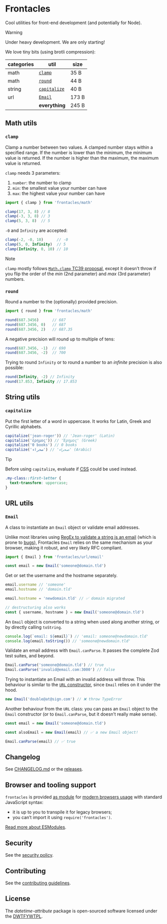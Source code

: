 # Frontacles

Cool utilities for front-end development (and potentially for Node).

> [!WARNING]  
> Under heavy development. We are only starting!

We love tiny bits (using brotli compression):

| categories | util | size |
| --- | --- | --- |
| math | [`clamp`](#clamp) | 35 B |
| math | [`round`](#round) | 44 B |
| string | [`capitalize`](#capitalize) | 40 B |
| url | [`Email`](#email) | 173 B |
|  | **everything** | 245 B |

## Math utils

### `clamp`

Clamp a number between two values. A clamped number stays within a specified range. If the number is lower than the minimum, the minimum value is returned. If the number is higher than the maximum, the maximum value is returned.

`clamp` needs 3 parameters:

1. `number`: the number to clamp
2. `min`: the smallest value your number can have
3. `max`: the highest value your number can have

```js
import { clamp } from 'frontacles/math'

clamp(17, 3, 8) // 8
clamp(-3, 3, 8) // 3
clamp(5, 3, 8)  // 5
```

`-0` and `Infinity` are accepted:

```js
clamp(-2, -0, 10)      // -0
clamp(5, 0, Infinity)  // 5
clamp(Infinity, 0, 10) // 10
```

> [!NOTE]  
> `clamp` mostly follows [`Math.clamp` TC39 proposal](https://github.com/tc39/proposal-math-clamp), except it doesn’t throw if you flip the order of the _min_ (2nd parameter) and _max_ (3rd parameter) numbers.


### `round`

Round a number to the (optionally) provided precision.

```js
import { round } from 'frontacles/math'

round(687.3456)      // 687
round(687.3456, 0)   // 687
round(687.3456, 2)   // 687.35
```

A negative precision will round up to multiple of tens:

```js
round(687.3456, -1)  // 690
round(687.3456, -2)  // 700
```

Trying to round `Infinity` or to round a number to an _infinite_ precision is also possible:

```js
round(Infinity, -2) // Infinity
round(17.853, Infinity // 17.853
```

## String utils

### `capitalize`

Put the first letter of a word in uppercase. It works for Latin, Greek and Cyrillic alphabets.

```js
capitalize('jean-roger')) // 'Jean-roger' (Latin)
capitalize('έρημος')) // 'Έρημος' (Greek)
capitalize('0 books') // 0 books
capitalize('صحراء') // 'صحراء' (Arabic)
```

> [!TIP]
> Before using `capitalize`, evaluate if [CSS](https://developer.mozilla.org/en-US/docs/Web/CSS/::first-letter) could be used instead.
>
> ```css
> .my-class::first-letter {
>   text-transform: uppercase;
> }
> ```

## URL utils

### `Email`

A class to instantiate an `Email` object or validate email addresses.

Unlike most libraries using [RegEx to validate a string is an email](https://github.com/colinhacks/zod/blob/e2b9a5f9ac67d13ada61cd8e4b1385eb850c7592/src/types.ts#L648-L663) (which is prone to [bugs](https://github.com/colinhacks/zod/issues/3913)), Frontacles `Email` relies on the same mechanism as your browser, making it robust, and very likely RFC compliant.

```js
import { Email } from 'frontacles/url/email'

const email = new Email('someone@domain.tld')
```

Get or set the username and the hostname separately.

```js
email.username // 'someone'
email.hostname // 'domain.tld'

email.hostname = 'newdomain.tld' // ✅ domain migrated

// destructuring also works
const { username, hostname } = new Email('someone@domain.tld')
```

An `Email` object is converted to a string when used along another string, or by directly calling `toString`.

```js
console.log(`email: ${email}`) // 'email: someone@newdomain.tld'
console.log(email.toString()) // 'someone@newdomain.tld'
```

Validate an email address with `Email.canParse`. It passes the complete Zod test suites, and beyond.

```js
Email.canParse('someone@domain.tld') // true
Email.canParse('invalid@email.com:3000') // false
```

Trying to instantiate an Email with an invalid address will throw. This behaviour is similar to the [`URL` constructor](https://developer.mozilla.org/en-US/docs/Web/API/URL/URL), since `Email` relies on it under the hood.

```js
new Email('double@at@sign.com') // ❌ throw TypeError
```

Another behaviour from the `URL` class: you can pass an `Email` object to the `Email` constructor (or to `Email.canParse`, but it doesn’t really make sense).

```js
const email = new Email('someone@domain.tld')

const alsoEmail = new Email(email) // ✅ a new Email object!

Email.canParse(email) // ✅ true
```

## Changelog

See [CHANGELOG.md](./CHANGELOG.md) or the [releases](https://github.com/frontacles/frontacles/releases).

## Browser and tooling support

`frontacles` is provided [as module](https://developer.mozilla.org/en-US/docs/Web/JavaScript/Guide/Modules#browser_compatibility) for [modern browsers usage](./browserslist) with standard JavaScript syntax:
- it is up to you to transpile it for legacy browsers;
- you can’t import it using `require('frontacles')`.

[Read more about ESModules](https://gist.github.com/sindresorhus/a39789f98801d908bbc7ff3ecc99d99c).

## Security

See the [security policy](./SECURITY.md).

## Contributing

See the [contributing guidelines](./CONTRIBUTING.md).

## License

The _datetime-attribute_ package is open-sourced software licensed under the [DWTFYWTPL](./LICENSE).
